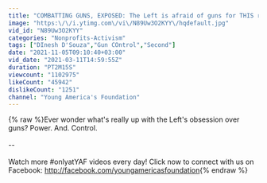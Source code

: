 ```yaml
---
title: "COMBATTING GUNS, EXPOSED: The Left is afraid of guns for THIS reason"
image: "https:\/\/i.ytimg.com\/vi\/N89Uw3O2KYY\/hqdefault.jpg"
vid_id: "N89Uw3O2KYY"
categories: "Nonprofits-Activism"
tags: ["DInesh D'Souza","Gun COntrol","Second"]
date: "2021-11-05T09:10:40+03:00"
vid_date: "2021-03-11T14:59:55Z"
duration: "PT2M15S"
viewcount: "1102975"
likeCount: "45942"
dislikeCount: "1251"
channel: "Young America's Foundation"
---
```

{% raw %}Ever wonder what's really up with the Left's obsession over guns? Power. And. Control.<br /><br />--<br /><br />Watch more #onlyatYAF​ videos every day! Click now to connect with us on Facebook: <a rel="nofollow" target="blank" href="http://facebook.com/youngamericasfoundation">http://facebook.com/youngamericasfoundation</a>{% endraw %}

